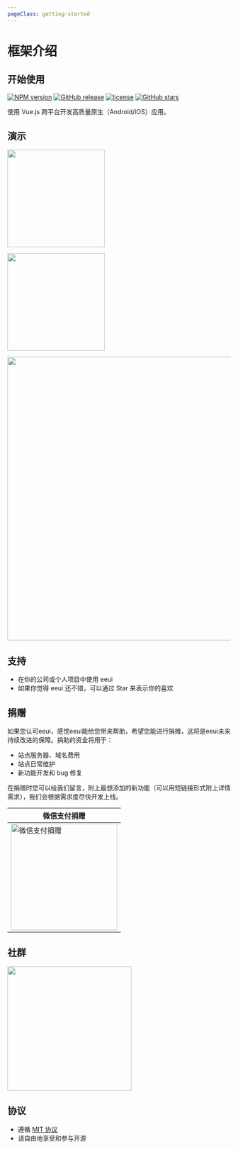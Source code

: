 ```yaml
---
pageClass: getting-started
---
```


# 框架介绍

## 开始使用

[![NPM version](https://img.shields.io/npm/v/eeui-cli.svg)](https://www.npmjs.com/package/eeui-cli)
[![GitHub release](https://img.shields.io/github/release/kuaifan/eeui.svg)](https://github.com/kuaifan/eeui/releases)
[![license](https://img.shields.io/github/license/mashape/apistatus.svg)](https://github.com/kuaifan/eeui/blob/master/LICENSE)
[![GitHub stars](https://img.shields.io/github/stars/kuaifan/eeui.svg?style=social&label=Stars)](https://github.com/kuaifan/eeui)

使用 Vue.js 跨平台开发高质量原生（Android/iOS）应用。

## 演示

<a href="https://console.eeui.app/android/download" target="_blank"><img src="https://eeui.app/app/android.png" width="220px"></a>

<a href="javascript:alert('没钱申请开发者账号上架！');"><img src="https://eeui.app/app/ios.png" width="220px"></a>

<img src="https://eeui.app/app/demo.png" width="640px">

## 支持

* 在你的公司或个人项目中使用 eeui
* 如果你觉得 eeui 还不错，可以通过 Star 来表示你的喜欢

## 捐赠

如果您认可eeui，感觉eeui能给您带来帮助，希望您能进行捐赠，这将是eeui未来持续改进的保障。捐助的资金将用于：
        
* 站点服务器、域名费用
* 站点日常维护
* 新功能开发和 bug 修复

在捐赠时您可以给我们留言，附上最想添加的新功能（可以用短链接形式附上详情需求），我们会根据需求度尽快开发上线。

| 微信支付捐赠 |
| --- |
|<img src="https://eeui.app/images/wxdonate.jpg" width="240px" alt="微信支付捐赠">  |

## 社群
<img src="https://eeui.app/images/qqgroup.png" width="280px">

## 协议

* 遵循 [MIT 协议](http://opensource.org/licenses/MIT)
* 请自由地享受和参与开源

